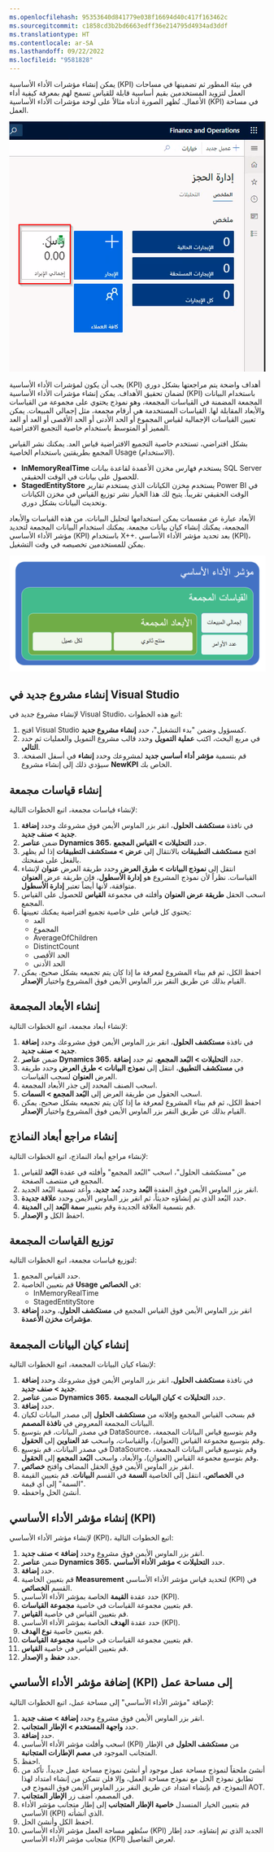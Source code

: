 ```yaml
---
ms.openlocfilehash: 95353640d841779e038f16694d40c417f163462c
ms.sourcegitcommit: c1858cd3b2bd6663edff36e214795d4934ad3ddf
ms.translationtype: HT
ms.contentlocale: ar-SA
ms.lasthandoff: 09/22/2022
ms.locfileid: "9581828"
---
```

يمكن إنشاء مؤشرات الأداء الأساسية (KPI) في بيئة المطور ثم تضمينها في مساحات العمل لتزويد المستخدمين بقيم أساسية قابلة للقياس تسمح لهم بمعرفة كيفية أداء الأعمال. تُظهر الصورة أدناه مثالاً على لوحة مؤشرات الأداء الأساسية (KPI) في مساحة العمل. 
 
![لقطة شاشة لإطار متجانب مؤشرات الأداء الأساسية (KPI) في مساحة عمل.](../media/kpi.png)

يجب أن يكون لمؤشرات الأداء الأساسية (KPI) أهداف واضحة يتم مراجعتها بشكل دوري لضمان تحقيق الأهداف. يمكن إنشاء مؤشرات الأداء الأساسية (KPI) باستخدام البيانات المجمعة المضمنة في القياسات المجمعة، وهو نموذج يحتوي على مجموعة من القياسات والأبعاد المقابلة لها. القياسات المستخدمة هي أرقام مجمعة، مثل إجمالي المبيعات. يمكن تعيين القياسات الإجمالية لقياس المجموع أو الحد الأدنى أو الحد الأقصى أو العد أو العد المميز أو المتوسط باستخدام خاصية التجميع الافتراضية. 

بشكل افتراضي، تستخدم خاصية التجميع الافتراضية قياس العد. يمكنك نشر القياس المجمع بطريقتين باستخدام الخاصية Usage (الاستخدام). 

- **InMemoryRealTime** يستخدم فهارس مخزن الأعمدة لقاعدة بيانات SQL Server للحصول على بيانات في الوقت الحقيقي.
- **StagedEntityStore** يستخدم مخزن الكيانات الذي يستخدم تقارير Power BI في الوقت الحقيقي تقريباً.  يتيح لك هذا الخيار نشر توزيع القياس في مخزن الكيانات وتحديث البيانات بشكل دوري.

الأبعاد عبارة عن مقسمات يمكن استخدامها لتحليل البيانات. من هذه القياسات والأبعاد المجمعة، يمكنك إنشاء كيان بيانات مجمعة. يمكنك استخدام البيانات المجمعة لتحديد مؤشر الأداء الأساسي (KPI) باستخدام X++. بعد تحديد مؤشر الأداء الأساسي (KPI)، يمكن للمستخدمين تخصيصه في وقت التشغيل.

![رسم تخطيطي للعلاقة بين القياسات والأبعاد الكلية ومؤشر الأداء الأساسي (KPI) الذي يحددونه.](../media/measure-dimension.png)

## <a name="create-a-new-project-in-visual-studio"></a>إنشاء مشروع جديد في Visual Studio
لإنشاء مشروع جديد في Visual Studio، اتبع هذه الخطوات: 

1.  افتح Visual Studio كمسؤول وضمن "بدء التشغيل"، حدد **إنشاء مشروع جديد**. 
2.  في مربع البحث، اكتب **عملية التمويل** وحدد قالب مشروع التمويل والعمليات ثم حدد **التالي**. 
3.  قم بتسمية **مؤشر أداء أساسي جديد** لمشروعك وحدد **إنشاء** في أسفل الصفحة. سيؤدي ذلك إلى إنشاء مشروع **NewKPI** الخاص بك. 


## <a name="create-aggregate-measurements"></a>إنشاء قياسات مجمعة 


لإنشاء قياسات مجمعة، اتبع الخطوات التالية:

1.  في نافذة **مستكشف الحلول**، انقر بزر الماوس الأيمن فوق مشروعك وحدد **إضافة جديد > صنف جديد**.
2.  ضمن **عناصر Dynamics 365**، حدد **التحليلات > القياس المجمع**.
3.  افتح **مستكشف التطبيقات** بالانتقال إلى **عرض > مستكشف التطبيقات** إذا لم يظهر بالفعل على صفحتك.
4.  انتقل إلى **نموذج البيانات > طرق العرض** وحدد طريقة العرض **عنوان** لإنشاء القياسات. نظراً لأن نموذج المشروع هو **إدارة الأسطول**، فإن طريقة عرض **العنوان** متوافقة، لأنها أيضاً تعتبر **إدارة الأسطول**. 
5.  اسحب الحقل **طريقة عرض العنوان** وأفلته في مجموعة **القياس** للحصول على القياس المجمع.
7.  يحتوي كل قياس على خاصية تجميع افتراضية يمكنك تعيينها:
    -   العد
    -   المجموع
    -   AverageOfChildren
    -   DistinctCount
    -   ‏‫الحد الأقصى
    -   الحد الأدنى
8.  احفظ الكل، ثم قم ببناء المشروع لمعرفة ما إذا كان يتم تجميعه بشكل صحيح. يمكن القيام بذلك عن طريق النقر بزر الماوس الأيمن فوق المشروع واختيار **الإصدار**.

## <a name="create-aggregate-dimensions"></a>إنشاء الأبعاد المجمعة 


لإنشاء أبعاد مجمعة، اتبع الخطوات التالية:

1.  في نافذة **مستكشف الحلول**، انقر بزر الماوس الأيمن فوق مشروعك وحدد **إضافة جديد > صنف جديد**.
2.  ضمن **عناصر Dynamics 365**، حدد **التحليلات > البُعد المجمع**، ثم حدد **إضافة**.
3.  في **مستكشف التطبيق**، انتقل إلى **نموذج البيانات > طرق العرض** وحدد طريقة العرض **العنوان** لسحب القياسات.
5.  اسحب الصنف المحدد إلى جذر الأبعاد المجمعة.
6.  اسحب الحقول من طريقة العرض إلى **البُعد المجمع > السمات**.
7.  احفظ الكل، ثم قم ببناء المشروع لمعرفة ما إذا كان يتم تجميعه بشكل صحيح. يمكن القيام بذلك عن طريق النقر بزر الماوس الأيمن فوق المشروع واختيار **الإصدار**.

## <a name="create-model-dimension-references"></a>إنشاء مراجع أبعاد النماذج  


لإنشاء مراجع أبعاد النماذج، اتبع الخطوات التالية:

1.  من "مستكشف الحلول"، اسحب "البُعد المجمع" وأفلته في عقدة **البُعد** للقياس المجمع في منتصف الصفحة. 
2.  انقر بزر الماوس الأيمن فوق العقدة **البُعد** وحدد **بُعد جديد**، وأعد تسمية البُعد الجديد. 
3.  حدد البُعد الذي تم إنشاؤه حديثاً، ثم انقر بزر الماوس الأيمن وحدد **علاقة جديدة**. 
4.  قم بتسمية العلاقة الجديدة وقم بتغيير **سمة البُعد** إلى **المدينة**.
5.  احفظ الكل و **الإصدار**.


## <a name="deploy-aggregate-measurements"></a>توزيع القياسات المجمعة 


لتوزيع قياسات مجمعة، اتبع الخطوات التالية:

1.  حدد القياس المجمع.
2.  قم بتعيين الخاصية **Usage** في **الخصائص**:
    -   InMemoryRealTime
    -   StagedEntityStore
3.  انقر بزر الماوس الأيمن فوق القياس المجمع في **مستكشف الحلول**، وحدد **إضافة مؤشرات مخزن الأعمدة**.

## <a name="create-the-aggregate-data-entity"></a>إنشاء كيان البيانات المجمعة 


لإنشاء كيان البيانات المجمعة، اتبع الخطوات التالية:

1.  في نافذة **مستكشف الحلول**، انقر بزر الماوس الأيمن فوق مشروعك وحدد **إضافة جديد > صنف جديد**.
2.  ضمن **عناصر Dynamics 365**، حدد **التحليلات > كيان البيانات المجمعة**.
3.  حدد **إضافة**.
4.  قم بسحب القياس المجمع وإفلاته من **مستكشف الحلول** إلى مصدر البيانات لكيان البيانات المجمعة المعروض في **نافذة المصمم**. 
5.  في مصدر البيانات، قم بتوسيع DataSource، وقم بتوسيع قياس البيانات المجمعة، وقم بتوسيع مجموعة القياس (العنوان)، والقياسات، واسحب **عد العناوين** إلى **الحقول**. 
6.  في مصدر البيانات، قم بتوسيع DataSource، وقم بتوسيع قياس البيانات المجمعة، وقم بتوسيع مجموعة القياس (العنوان)، والأبعاد، واسحب **البُعد المجمع** إلى **الحقول**. 
7.  انقر بزر الماوس الأيمن فوق الحقل المضاف وافتح **خصائص**. 
8.  في **الخصائص**، انتقل إلى الخاصية **السمة** في القسم **البيانات**. قم بتعيين القيمة "السمة" إلى أي قيمة.
9.  أنشئ الحل واحفظه.

## <a name="create-a-kpi"></a>إنشاء مؤشر الأداء الأساسي (KPI) 

لإنشاء مؤشر الأداء الأساسي (KPI)، اتبع الخطوات التالية:
 
1.  انقر بزر الماوس الأيمن فوق مشروع وحدد **إضافة > صنف جديد**.
2.  ضمن **عناصر Dynamics 365**، حدد **التحليلات > مؤشر الأداء الأساسي**.
3.  حدد **إضافة**.
4.  قم بتعيين الخاصية **Measurement** لتحديد قياس مؤشر الأداء الأساسي (KPI) في القسم **الخصائص**.
5.  حدد عقدة **القيمة** الخاصة بمؤشر الأداء الأساسي (KPI).
6.  قم بتعيين مجموعة القياسات في خاصية **مجموعة القياسات**.
7.  قم بتعيين القياس في خاصية **القياس**.
8.  حدد عقدة **الهدف** الخاصة بمؤشر الأداء الأساسي (KPI).
9.  قم بتعيين خاصية **نوع الهدف**.
10. قم بتعيين مجموعة القياسات في خاصية **مجموعة القياسات**.
11. قم بتعيين القياس في خاصية **القياس**.
12. حدد **حفظ** و **الإصدار**.

## <a name="add-the-kpi-to-a-workspace"></a>إضافة مؤشر الأداء الأساسي (KPI) إلى مساحة عمل 


لإضافة "مؤشر الأداء الأساسي" إلى مساحة عمل، اتبع الخطوات التالية:

1.  انقر بزر الماوس الأيمن فوق مشروع وحدد **إضافة > صنف جديد**.
2.  حدد **واجهة المستخدم > الإطار المتجانب**.
3.  حدد **إضافة**.
4.  اسحب وأفلت مؤشر الأداء الأساسي (KPI) من **مستكشف الحلول** في الإطار المتجانب الموجود في **مصم الإطارات المتجانبة**.
5.  احفظ.
6.  أنشئ ملحقاً لنموذج مساحة عمل موجود أو أنشئ نموذج مساحة عمل جديداً. تأكد من تطابق نموذج الحل مع نموذج مساحة العمل، وإلا فلن تتمكن من إنشاء امتداد لهذا النموذج. قم بإنشاء امتداد عن طريق النقر بزر الماوس الأيمن فوق النموذج في AOT. 
7.  في المصمم، أضف زر **الإطار المتجانب**.
8.  قم بتعيين الخيار المنسدل **خاصية الإطار المتجانب** إلى إطار متجانب مؤشر الأداء الأساسي (KPI) الذي أنشأته.
9.  احفظ الكل وأنشئ الحل.
10. ستُظهر مساحة العمل مؤشر الأداء الأساسي (KPI) الجديد الذي تم إنشاؤه. حدد إطار متجانب مؤشر الأداء الأساسي (KPI) لعرض التفاصيل.

